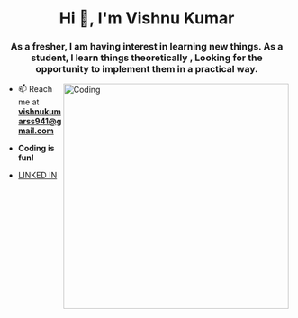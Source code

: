 <h1 align="center">Hi 👋, I'm Vishnu Kumar</h1>
<h3 align="center">As a fresher, I am having interest in learning new things. As a student, I learn things theoretically , Looking for the opportunity to implement them in a practical way.</h3>
<img align="right" alt="Coding" width="400" src="https://i.pinimg.com/originals/66/83/3e/66833e07d6fb9eb5d724e47d0c814285.gif">

- 📫 Reach me at **vishnukumarss941@gmail.com**

- **Coding is fun!**

- <p align="left"><a href="https://www.linkedin.com/in/vishnu-kumar-450233212/" target="blank">LINKED IN</a></p>

